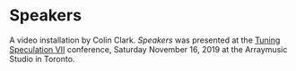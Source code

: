 # Speakers

A video installation by Colin Clark. _Speakers_ was presented at the [Tuning Speculation VII](https://www.theocculture.net/tuning-speculation-7-non/) conference, Saturday November 16, 2019 at the Arraymusic Studio in Toronto.
